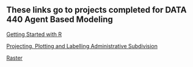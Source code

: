## These links go to projects completed for DATA 440 Agent Based Modeling

[Getting Started with R](https://luked77.github.io/Agent_based_modeling_DATA440/Getting_started_R)

[Projecting, Plotting and Labelling Administrative Subdivision](https://luked77.github.io/Agent_based_modeling_DATA440/projecting_plotting_labelling)

[Raster](https://luked77.github.io/Agent_based_modeling_DATA440/rasters)

